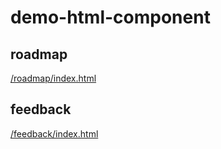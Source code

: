 # demo-html-component
## roadmap
[/roadmap/index.html](/roadmap/index.html)

## feedback
[/feedback/index.html](/feedback/index.html)